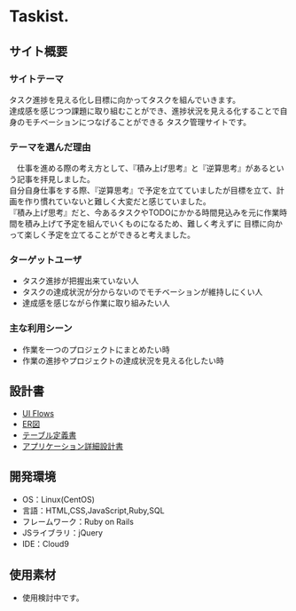 # Taskist.

## サイト概要
### サイトテーマ
 タスク進捗を見える化し目標に向かってタスクを組んでいきます。
<br>達成感を感じつつ課題に取り組むことができ、進捗状況を見える化することで自身のモチベーションにつなげることができる
タスク管理サイトです。

### テーマを選んだ理由
　仕事を進める際の考え方として、『積み上げ思考』と『逆算思考』があるという記事を拝見しました。
<br>自分自身仕事をする際、『逆算思考』で予定を立てていましたが目標を立て、計画を作り慣れていないと難しく大変だと感じていました。
<br>『積み上げ思考』だと、今あるタスクやTODOにかかる時間見込みを元に作業時間を積み上げて予定を組んでいくものになるため、難しく考えずに
目標に向かって楽しく予定を立てることができると考えました。

### ターゲットユーザ
* タスク進捗が把握出来ていない人
* タスクの達成状況が分からないのでモチベーションが維持しにくい人
* 達成感を感じながら作業に取り組みたい人

### 主な利用シーン
* 作業を一つのプロジェクトにまとめたい時
* 作業の進捗やプロジェクトの達成状況を見える化したい時

## 設計書
* [UI Flows](https://app.diagrams.net/#G1SyroZK_RbinH8nJuzvL8p9HmURw4TEwp)
* [ER図](https://app.diagrams.net/#G1lw6wLB_BqZUyTgAGqZiNqHXXFVS39aIt)
* [テーブル定義書](https://docs.google.com/spreadsheets/d/1igNZZti6_mo9q-q2_YhqzrotHk-YRDI8/edit#gid=1243549839)
* [アプリケーション詳細設計書](https://docs.google.com/spreadsheets/d/1k3Qn2C9N0sN1oTyzviCMyjbecJa49vb-00LR-MbIpp0/edit#gid=549108681)

## 開発環境
- OS：Linux(CentOS)
- 言語：HTML,CSS,JavaScript,Ruby,SQL
- フレームワーク：Ruby on Rails
- JSライブラリ：jQuery
- IDE：Cloud9

## 使用素材
* 使用検討中です。
